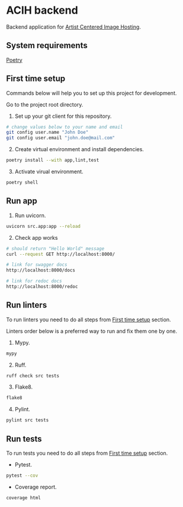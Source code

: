 # ACIH backend

Backend application for [Artist Centered Image Hosting](https://github.com/fenya123/bingin).


## System requirements

[Poetry](https://python-poetry.org/docs/#installation)


## First time setup

Commands below will help you to set up this project for development.

Go to the project root directory.

1. Set up your git client for this repository.
```bash
# change values below to your name and email
git config user.name "John Doe"
git config user.email "john.doe@mail.com"
```

2. Create virtual environment and install dependencies.
```bash
poetry install --with app,lint,test
```

3. Activate virual environment.
```bash
poetry shell
```


## Run app

1. Run uvicorn.

```bash
uvicorn src.app:app --reload
```

2. Check app works
```bash
# should return "Hello World" message
curl --request GET http://localhost:8000/

# link for swagger docs
http://localhost:8000/docs

# link for redoc docs
http://localhost:8000/redoc
```



## Run linters

To run linters you need to do all steps from [First time setup](#first-time-setup) section.

Linters order below is a preferred way to run and fix them one by one.

1. Mypy.
```bash
mypy
```

2. Ruff.
```bash
ruff check src tests
```

3. Flake8.
```bash
flake8
```

4. Pylint.
```bash
pylint src tests
```


## Run tests

To run tests you need to do all steps from [First time setup](#first-time-setup) section.

- Pytest.
```bash
pytest --cov
```

- Coverage report.
```bash
coverage html
```
